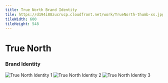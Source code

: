 ```yaml
---
title: True North Brand Identity
tile: https://d194i88zucrucp.cloudfront.net/work/TrueNorth-thumb-xs.jpg
tileWidth: 600
tileHeight: 548
---
```


# True North
### Brand Identity
![True North Identity 1](https://d194i88zucrucp.cloudfront.net/work/TrueNorthIdentity1-lg.jpg)
![True North Identity 2](https://d194i88zucrucp.cloudfront.net/work/TrueNorthIdentity2-lg.jpg)
![True North Identity 3](https://d194i88zucrucp.cloudfront.net/work/TrueNorthIdentity3-lg.jpg)
